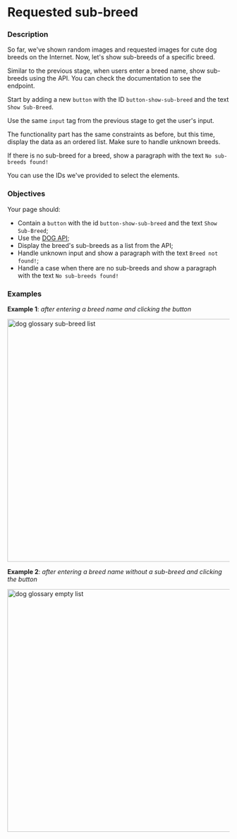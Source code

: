 # Requested sub-breed

<div class="step-text">
<h3 id="description">Description</h3>
<p>So far, we've shown random images and requested images for cute dog breeds on the Internet. Now, let's show sub-breeds of a specific breed.</p>
<p>Similar to the previous stage, when users enter a breed name, show sub-breeds using the API. You can check the documentation to see the endpoint.</p>
<p>Start by adding a new <code class="java">button</code> with the ID <code class="java">button-show-sub-breed</code> and the text <code class="java">Show Sub-Breed</code>.</p>
<p>Use the same <code class="java">input</code> tag from the previous stage to get the user's input.</p>
<p>The functionality part has the same constraints as before, but this time, display the data as an ordered list. Make sure to handle unknown breeds.</p>
<p>If there is no sub-breed for a breed, show a paragraph with the text <code class="java">No sub-breeds found!</code></p>
<p>You can use the IDs we've provided to select the elements.</p>
<h3 id="objectives">Objectives</h3>
<p>Your page should:</p>
<ul>
<li>Contain a <code class="java">button</code> with the id <code class="java">button-show-sub-breed</code> and the text <code class="java">Show Sub-Breed</code>;</li>
<li>Use the <a href="https://dog.ceo/dog-api/documentation" rel="noopener noreferrer nofollow" target="_blank">DOG API</a>;</li>
<li>Display the breed's sub-breeds as a list from the API;</li>
<li>Handle unknown input and show a paragraph with the text <code class="java">Breed not found!</code>;</li>
<li>Handle a case when there are no sub-breeds and show a paragraph with the text <code class="java">No sub-breeds found!</code></li>
</ul>
<h3 id="examples">Examples</h3>
<p><strong>Example 1</strong>: <em>after entering a breed name and clicking the button</em></p>
<p><img alt="dog glossary sub-breed list" height="550" name="eg4-dog.png" src="https://ucarecdn.com/0f17e33c-1b3b-419c-af1e-9f277ca83f2c/" width="550"/></p>
<p><strong>Example 2</strong>: <em>after entering a breed name without a sub-breed and clicking the button</em></p>
<p><img alt="dog glossary empty list" height="550" name="eg5-dog.png" src="https://ucarecdn.com/d9567b86-e3f8-4493-b70f-df09fe765eee/" width="550"/></p>
</div>
